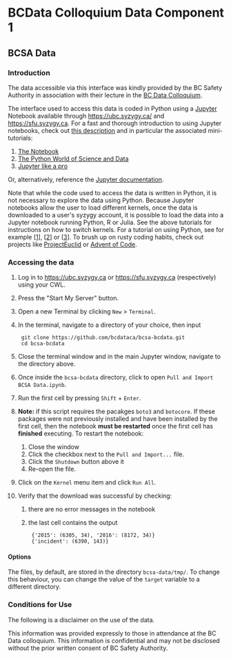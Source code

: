 # BCData Colloquium Data Component 1

## BCSA Data

### Introduction

The data accessible via this interface was kindly provided by the BC Safety
Authority in association with their lecture in the [BC Data Colloquium](http://bcdata.ca). 

The interface used to access this data is coded in Python using a
[Jupyter](http://jupyter.org/) Notebook available through
<https://ubc.syzygy.ca/> and <https://sfu.syzygy.ca>. For a fast and thorough
introduction to using Jupyter notebooks, check out
[this description](https://github.com/barbagroup/jupyter-tutorial/blob/master/World-of-Jupyter.md)
and in particular the associated mini-tutorials:

1. [The Notebook](http://nbviewer.jupyter.org/github/barbagroup/jupyter-tutorial/blob/master/1--The%20Notebook.ipynb)
2. [The Python World of Science and Data](http://nbviewer.jupyter.org/github/barbagroup/jupyter-tutorial/blob/master/2--The%20Python%20world%20of%20science%20and%20data.ipynb)
3. [Jupyter like a pro](http://nbviewer.jupyter.org/github/barbagroup/jupyter-tutorial/blob/master/3--Jupyter%20like%20a%20pro.ipynb)

Or, alternatively, reference the
[Jupyter documentation](http://jupyter-notebook.readthedocs.io/en/latest/).

Note that while the code used to access the data is written in Python, it is
not necessary to explore the data using Python. Because Jupyter notebooks allow
the user to load different kernels, once the data is downloaded to a user's
syzygy account, it is possible to load the data into a Jupyter notebook running
Python, R or Julia. See the above tutorials for instructions on how to switch
kernels. For a tutorial on using Python, see for example [[1]], [[2]] or [[3]]. To
brush up on rusty coding habits, check out projects like
[ProjectEuclid](https://projecteuclid.org/) or
[Advent of Code](https://adventofcode.com/). 

[1]: https://engineering.ucsb.edu/~shell/che210d/numpy.pdf
[2]: https://www.youtube.com/playlist?list=PLYx7XA2nY5Gf37zYZMw6OqGFRPjB1jCy6
[3]: https://www.codecademy.com/learn/python


### Accessing the data

1. Log in to <https://ubc.syzygy.ca> or <https://sfu.syzygy.ca> (respectively)
using your CWL.
2. Press the "Start My Server" button.
3. Open a new Terminal by clicking `New` > `Terminal`.
4. In the terminal, navigate to a directory of your choice, then input

		git clone https://github.com/bcdataca/bcsa-bcdata.git
		cd bcsa-bcdata

5. Close the terminal window and in the main Jupyter window, navigate to the
directory above.
6. Once inside the `bcsa-bcdata` directory, click to open `Pull and Import BCSA
Data.ipynb`.
7. Run the first cell by pressing `Shift` + `Enter`. 
8. **Note:** if this script requires the pacakges `boto3` and `botocore`. If
   these packages were not previously installed and have been installed by the
   first cell, then the notebook **must be restarted** once the first cell has
   **finished** executing. To restart the notebook:
   1. Close the window
   2. Click the checkbox next to the `Pull and Import...` file.
   3. Click the `Shutdown` button above it
   4. Re-open the file.

9. Click on the `Kernel` menu item and click `Run All`.
10. Verify that the download was successful by checking:
	1. there are no error messages in the notebook
	2. the last cell contains the output

			{'2015': (6305, 34), '2016': (8172, 34)}
			{'incident': (6390, 143)}

#### Options

The files, by default, are stored in the directory `bcsa-data/tmp/`. To change
this behaviour, you can change the value of the `target` variable to a
different directory. 
   

### Conditions for Use

The following is a disclaimer on the use of the data.

This information was provided expressly to those in attendance at the BC Data colloquium. This information is confidential and may not be disclosed without the prior written consent of BC Safety Authority.

